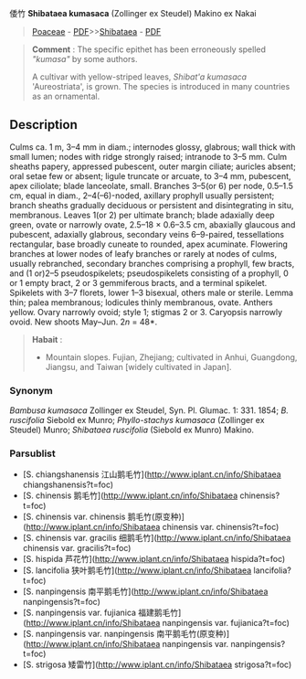 倭竹 **Shibataea kumasaca** (Zollinger ex Steudel) Makino ex Nakai

> [Poaceae](http://www.iplant.cn/info/Poaceae?t=foc) - [PDF](http://www.iplant.cn/foc/pdf/Poaceae.pdf)>>[Shibataea](http://www.iplant.cn/info/Shibataea?t=foc) - [PDF](http://www.iplant.cn/foc/pdf/Shibataea.pdf)

> **Comment** : 
> The specific epithet has been erroneously spelled *\"kumasa\"* by some authors.
>
> A cultivar with yellow-striped leaves, *Shibat'a kumasaca* 'Aureostriata', is grown. The species is introduced in many countries as an ornamental.

## Description

Culms ca. 1 m, 3–4 mm in diam.; internodes glossy, glabrous; wall thick with small lumen; nodes with ridge strongly raised; intranode to 3–5 mm. Culm sheaths papery, appressed pubescent, outer margin ciliate; auricles absent; oral setae few or absent; ligule truncate or arcuate, to 3–4 mm, pubescent, apex ciliolate; blade lanceolate, small. Branches 3–5(or 6) per node, 0.5–1.5 cm, equal in diam., 2–4(–6)-noded, axillary prophyll usually persistent; branch sheaths gradually deciduous or persistent and disintegrating in situ, membranous. Leaves 1(or 2) per ultimate branch; blade adaxially deep green, ovate or narrowly ovate, 2.5–18 × 0.6–3.5 cm, abaxially glaucous and pubescent, adaxially glabrous, secondary veins 6–9-paired, tessellations rectangular, base broadly cuneate to rounded, apex acuminate. Flowering branches at lower nodes of leafy branches or rarely at nodes of culms, usually rebranched, secondary branches comprising a prophyll, few bracts, and (1 or)2–5 pseudospikelets; pseudospikelets consisting of a prophyll, 0 or 1 empty bract, 2 or 3 gemmiferous bracts, and a terminal spikelet. Spikelets with 3–7 florets, lower 1–3 bisexual, others male or sterile. Lemma thin; palea membranous; lodicules thinly membranous, ovate. Anthers yellow. Ovary narrowly ovoid; style 1; stigmas 2 or 3. Caryopsis narrowly ovoid. New shoots May–Jun. 2*n* = 48*.

> **Habait** : 
>* Mountain slopes. Fujian, Zhejiang; cultivated in Anhui, Guangdong, Jiangsu, and Taiwan [widely cultivated in Japan].

### Synonym
*Bambusa kumasaca* Zollinger ex Steudel, Syn. Pl. Glumac. 1: 331. 1854; *B. ruscifolia* Siebold ex Munro; *Phyllo-stachys kumasaca* (Zollinger ex Steudel) Munro; *Shibataea ruscifolia* (Siebold ex Munro) Makino.

### Parsublist

* [S.  chiangshanensis  江山鹅毛竹](http://www.iplant.cn/info/Shibataea chiangshanensis?t=foc)
* [S.  chinensis  鹅毛竹](http://www.iplant.cn/info/Shibataea chinensis?t=foc)
* [S.  chinensis var. chinensis  鹅毛竹(原变种)](http://www.iplant.cn/info/Shibataea chinensis var. chinensis?t=foc)
* [S.  chinensis var. gracilis  细鹅毛竹](http://www.iplant.cn/info/Shibataea chinensis var. gracilis?t=foc)
* [S.  hispida  芦花竹](http://www.iplant.cn/info/Shibataea hispida?t=foc)
* [S.  lancifolia  狭叶鹅毛竹](http://www.iplant.cn/info/Shibataea lancifolia?t=foc)
* [S.  nanpingensis  南平鹅毛竹](http://www.iplant.cn/info/Shibataea nanpingensis?t=foc)
* [S.  nanpingensis var. fujianica  福建鹅毛竹](http://www.iplant.cn/info/Shibataea nanpingensis var. fujianica?t=foc)
* [S.  nanpingensis var. nanpingensis  南平鹅毛竹(原变种)](http://www.iplant.cn/info/Shibataea nanpingensis var. nanpingensis?t=foc)
* [S.  strigosa  矮雷竹](http://www.iplant.cn/info/Shibataea strigosa?t=foc)
